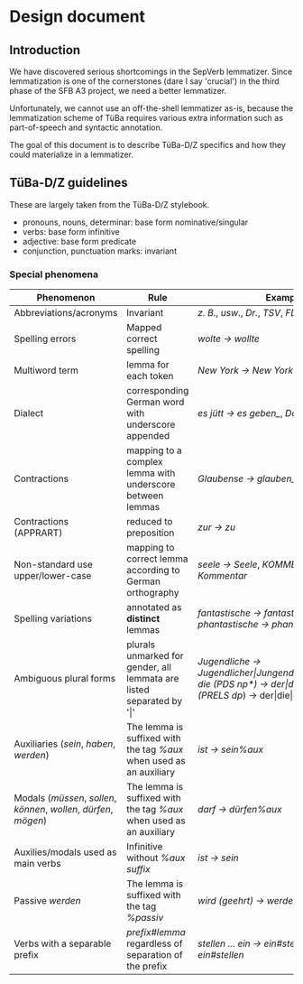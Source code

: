 # Design document

## Introduction

We have discovered serious shortcomings in the SepVerb
lemmatizer. Since lemmatization is one of the cornerstones (dare I say
'crucial') in the third phase of the SFB A3 project, we need a better
lemmatizer.

Unfortunately, we cannot use an off-the-shell lemmatizer as-is,
because the lemmatization scheme of TüBa requires various extra
information such as part-of-speech and syntactic annotation.

The goal of this document is to describe TüBa-D/Z specifics and how
they could materialize in a lemmatizer.

## TüBa-D/Z guidelines

These are largely taken from the TüBa-D/Z stylebook.

* pronouns, nouns, determinar: base form nominative/singular
* verbs: base form infinitive
* adjective: base form predicate
* conjunction, punctuation marks: invariant

### Special phenomena

| Phenomenon                                                         | Rule                                                                  | Examples                                                                                                                        |
| ------------------------------------------------------------------ | --------------------------------------------------------------------- | ------------------------------------------------------------------------------------------------------------------------------- |
| Abbreviations/acronyms                                             | Invariant                                                             | *z. B.*, *usw.*, *Dr.*, *TSV*, *FDP*                                                                                            |
| Spelling errors                                                    | Mapped correct spelling                                               | *wolte → wollte*                                                                                                                |
| Multiword term                                                     | lemma for each token                                                  | *New York → New York*                                                                                                           |
| Dialect                                                            | corresponding German word with underscore appended                    | *es jütt → es geben_*, *Dag → Tag_*                                                                                             |
| Contractions                                                       | mapping to a complex lemma with underscore between lemmas             | *Glaubense → glauben_Sie*                                                                                                       |
| Contractions (APPRART)                                             | reduced to preposition                                                | *zur → zu*                                                                                                                      |
| Non-standard use upper/lower-case                                  | mapping to correct lemma according to German orthography              | *seele → Seele*, *KOMMENTAR → Kommentar*                                                                                        |
| Spelling variations                                                | annotated as **distinct** lemmas                                      | *fantastische → fantastisch*, *phantastische → phantastisch*                                                                    |
| Ambiguous plural forms                                             | plurals unmarked for gender, all lemmata are listed separated by '\|' | *Jugendliche → Jugendlicher\|Jungendliche\|Jugendliches*, *die (PDS np\*) → der\|die\|das*, *denen (PRELS dp*) → der\|die\|das* |
| Auxiliaries (*sein*, *haben*, *werden*)                            | The lemma is suffixed with the tag *%aux* when used as an auxiliary   | *ist → sein%aux*                                                                                                                |
| Modals (*müssen*, *sollen*, *können*, *wollen*, *dürfen*, *mögen*) | The lemma is suffixed with the tag *%aux* when used as an auxiliary   | *darf → dürfen%aux*                                                                                                             |
| Auxilies/modals used as main verbs                                 | Infinitive without *%aux suffix*                                      | *ist → sein*                                                                                                                    |
| Passive *werden*                                                   | The lemma is suffixed with the tag *%passiv*                          | *wird (geehrt) → werden%passiv*                                                                                                 |
| Verbs with a separable prefix                                      | *prefix#lemma* regardless of separation of the prefix                 | *stellen ... ein → ein#stellen*, *eingestellt → ein#stellen*                                                                    |
